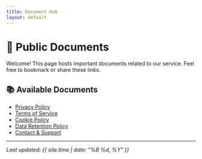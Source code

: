 ```yaml
---
title: Document Hub
layout: default
---
```


# 📄 Public Documents

Welcome! This page hosts important documents related to our service. Feel free to bookmark or share these links.

## 📚 Available Documents

- [Privacy Policy](privacy-policy.md)
- [Terms of Service](terms-of-service.md)
- [Cookie Policy](cookie-policy.md)
- [Data Retention Policy](data-retention-policy.md)
- [Contact & Support](contact.md)

---

*Last updated: {{ site.time | date: "%B %d, %Y" }}*
